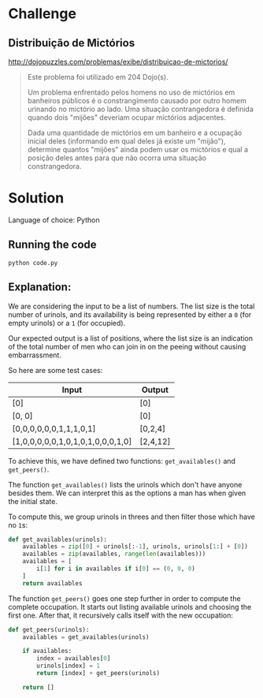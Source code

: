 # Challenge

## Distribuição de Mictórios

http://dojopuzzles.com/problemas/exibe/distribuicao-de-mictorios/

> Este problema foi utilizado em 204 Dojo(s).
>
> Um problema enfrentado pelos homens no uso de mictórios em banheiros públicos é o constrangimento causado por outro
homem urinando no mictório ao lado. Uma situação contrangedora é definida quando dois "mijões" deveriam ocupar mictórios
adjacentes.
>
> Dada uma quantidade de mictórios em um banheiro e a ocupação inicial deles (informando em qual deles já existe um
"mijão"), determine quantos "mijões" ainda podem usar os mictórios e qual a posição deles antes para que não ocorra uma
situação constrangedora.

# Solution

Language of choice: Python

## Running the code

`python code.py`

## Explanation:

We are considering the input to be a list of numbers. The list size is the total number of urinols, and its availability
is being represented by either a `0` (for empty urinols) or a `1` (for occupied).

Our expected output is a list of positions, where the list size is an indication of the total number of men who can
join in on the peeing without causing embarrassment.

So here are some test cases:

| Input                             | Output   |
| --------------------------------- | -------- |
| [0]                               | [0]      |
| [0, 0]                            | [0]      |
| [0,0,0,0,0,0,1,1,1,0,1]           | [0,2,4]  |
| [1,0,0,0,0,0,1,0,1,0,1,0,0,0,1,0] | [2,4,12] |

To achieve this, we have defined two functions: `get_availables()` and `get_peers()`.

The function `get_availables()` lists the urinols which don't have anyone besides them. We can interpret this as the
options a man has when given the initial state.

To compute this, we group urinols in threes and then filter those which have no `1`s:

```python
def get_availables(urinols):
    availables = zip([0] + urinols[:-1], urinols, urinols[1:] + [0])
    availables = zip(availables, range(len(availables)))
    availables = [
        i[1] for i in availables if i[0] == (0, 0, 0)
    ]
    return availables
```

The function `get_peers()` goes one step further in order to compute the complete occupation. It starts out listing
available urinols and choosing the first one. After that, it recursively calls itself with the new occupation:

```python
def get_peers(urinols):
    availables = get_availables(urinols)

    if availables:
        index = availables[0]
        urinols[index] = 1
        return [index] + get_peers(urinols)

    return []
```
